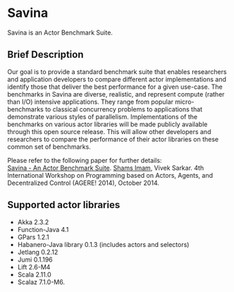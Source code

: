Savina
======

Savina is an Actor Benchmark Suite.

## Brief Description

Our goal is to provide a standard benchmark suite that enables researchers and application developers to compare different actor implementations and identify those that deliver the best performance for a given use-case.
The benchmarks in Savina are diverse, realistic, and represent compute (rather than I/O) intensive applications.
They range from popular micro-benchmarks to classical concurrency problems to applications that demonstrate various styles of parallelism.
Implementations of the benchmarks on various actor libraries will be made publicly available through this open source release.
This will allow other developers and researchers to compare the performance of their actor libraries on these common set of benchmarks.

Please refer to the following paper for further details: <br />
<a href="http://soft.vub.ac.be/AGERE14/papers/ageresplash2014_submission_19.pdf">Savina - An Actor Benchmark Suite</a>.
<a href="mailto:shams@rice.edu">Shams Imam</a>, Vivek Sarkar. 4th International Workshop on Programming based on Actors, Agents, and Decentralized Control (AGERE! 2014), October 2014.

## Supported actor libraries

* Akka 2.3.2
* Function-Java 4.1
* GPars 1.2.1
* Habanero-Java library 0.1.3 (includes actors and selectors)
* Jetlang 0.2.12
* Jumi 0.1.196
* Lift 2.6-M4
* Scala 2.11.0
* Scalaz 7.1.0-M6.

